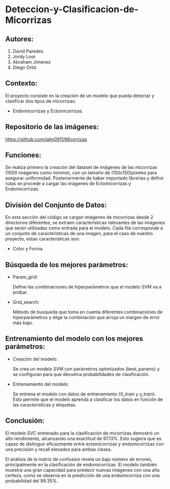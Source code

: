 # Deteccion-y-Clasificacion-de-Micorrizas
## Autores:

1. David Paredes
2. Jordy Loor
3. Abraham Jimenez
4. Diego Ortiz
   
## Contexto:
El proyecto consiste en la creación de un modelo que pueda detectar y clasificar dos tipos de micorrizas: 
  * Endomicorrizas y Ectomicorrizas.
    
## Repositorio de las imágenes:
https://github.com/jalm0911/Micorrizas

## Funciones:
Se realiza primero la creación del dataset de imágenes de las micorrizas (1000 imágenes como mínimo), con un tamaño de (150x150)pixeles para asegurar uniformidad.
Posteriormente de haber importado librerías y definir rutas se procede a cargar las imágenes de Ectomicorrizas y Endomicorrizas.

## División del Conjunto de Datos:
En esta sección del código se cargan imágenes de micorrizas desde 2 directorios diferentes, se extraen características relevantes de las imágenes que serán utilizadas como entrada para el modelo.
Cada fila corresponde a un conjunto de características de una imagen, para el caso de nuestro proyecto, estas características son:
* Color y Forma.

## Búsqueda de los mejores parámetros: 
  * Param_grid:

    Define las combinaciones de hiperparámetros que el modelo SVM va a probar.

    
  * Grid_search:
    
     Método de busqueda que toma en cuenta diferentes combinaciones de hiperparámetros y elige la combinación que arroja un margen de error más bajo.

## Entrenamiento del modelo con los mejores parámetros: 
* Creación del modelo:

    Se crea un modelo SVM con parámetros optimizados (best_params) y se configuran para que devuelva probabilidades de clasificación.

* Entrenamiento del modelo:
  
    Se entrena el modelo con datos de entrenamiento (X_train y y_train). Esto permite que el modelo aprenda a clasificar los datos en función de las características y etiquetas.
  
## Conclusión:
El modelo SVC entrenado para la clasificación de micorrizas demostró un alto rendimiento, alcanzando una exactitud de 97.13%. Esto sugiera que es capaz de distinguir eficazmente entre ectomicorrizas y endomicorrizas con una precisión y recall elevados para ambas clases.

El análisis de la matriz de confusión revela un bajo número de errores, principalmente en la clasificación de endomicorrizas. El modelo también muestra una gran capacidad para predecir nuevas imágenes con una alta certeza, como se observa en la predicción de una endomicorriza con una probabilidad del 99.35%.
  
